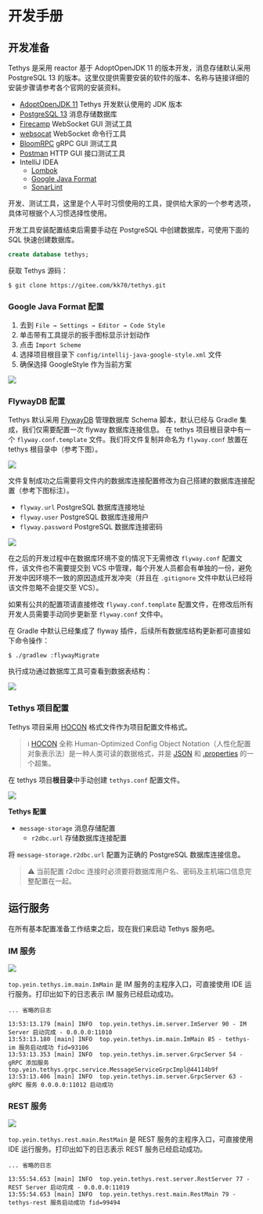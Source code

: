# 开发手册

## 开发准备

Tethys 是采用 reactor 基于 AdoptOpenJDK 11 的版本开发，消息存储默认采用 PostgreSQL 13 的版本。这里仅提供需要安装的软件的版本、名称与链接详细的安装步骤请参考各个官网的安装资料。

- [AdoptOpenJDK 11](https://adoptopenjdk.net/) Tethys 开发默认使用的 JDK 版本
- [PostgreSQL 13](https://www.postgresql.org/) 消息存储数据库
- [Firecamp](https://firecamp.io/) WebSocket GUI 测试工具
- [websocat](https://github.com/vi/websocat) WebSocket 命令行工具
- [BloomRPC](https://github.com/uw-labs/bloomrpc) gRPC GUI 测试工具
- [Postman](https://www.postman.com/) HTTP GUI 接口测试工具
- IntelliJ IDEA
  - [Lombok](https://plugins.jetbrains.com/plugin/6317-lombok)
  - [Google Java Format](https://plugins.jetbrains.com/plugin/8527-google-java-format)
  - [SonarLint](https://www.sonarlint.org/intellij)

开发、测试工具，这里是个人平时习惯使用的工具，提供给大家的一个参考选项，具体可根据个人习惯选择性使用。

开发工具安装配置结束后需要手动在 PostgreSQL 中创建数据库，可使用下面的 SQL 快速创建数据库。

```sql
create database tethys;
```

获取 Tethys 源码：
```
$ git clone https://gitee.com/kk70/tethys.git
```

### Google Java Format 配置

1. 去到 `File → Settings → Editor → Code Style`
2. 单击带有工具提示的扳手图标显示计划动作
3. 点击 `Import Scheme`
4. 选择项目根目录下 `config/intellij-java-google-style.xml` 文件
5. 确保选择 GoogleStyle 作为当前方案

![](images/20210413093243.png)

### FlywayDB 配置

Tethys 默认采用 [FlywayDB](https://flywaydb.org/) 管理数据库 Schema 脚本，默认已经与 Gradle 集成，我们仅需要配置一次 flyway 数据库连接信息。 在 tethys
项目根目录中有一个 `flyway.conf.template` 文件。我们将文件复制并命名为 `flyway.conf` 放置在 tethys 根目录中（参考下图）。

![](images/20210412184533.png)

文件复制成功之后需要将文件内的数据库连接配置修改为自己搭建的数据库连接配置（参考下图标注）。

- `flyway.url` PostgreSQL 数据库连接地址
- `flyway.user` PostgreSQL 数据库连接用户
- `flyway.password` PostgreSQL 数据库连接密码

![](images/20210412184905.png)

在之后的开发过程中在数据库环境不变的情况下无需修改 `flyway.conf` 配置文件，该文件也不需要提交到 VCS 中管理，每个开发人员都会有单独的一份，避免开发中因环境不一致的原因造成开发冲突（并且在 `.gitignore`
文件中默认已经将该文件忽略不会提交至 VCS）。

如果有公共的配置项请直接修改 `flyway.conf.template` 配置文件，在修改后所有开发人员需要手动同步更新至 `flyway.conf` 文件中。

在 Gradle 中默认已经集成了 flyway 插件，后续所有数据库结构更新都可直接如下命令操作：

```shell
$ ./gradlew :flywayMigrate
```

执行成功通过数据库工具可查看到数据表结构：

![](images/20210413094314.png)

### Tethys 项目配置

Tethys 项目采用 [HOCON](https://github.com/lightbend/config/blob/master/HOCON.md) 格式文件作为项目配置文件格式。

> :information_source: [HOCON](https://github.com/lightbend/config/blob/master/HOCON.md) 全称 Human-Optimized Config Object Notation（人性化配置对象表示法）是一种人类可读的数据格式，并是 [JSON](https://www.json.org/json-zh.html) 和 [.properties](https://zh.wikipedia.org/wiki/.properties) 的一个超集。

在 tethys 项目**根目录**中手动创建 `tethys.conf` 配置文件。

![](images/20210413132434.png)

**Tethys 配置**

- `message-storage` 消息存储配置
  - `r2dbc.url` 存储数据库连接配置

将 `message-storage.r2dbc.url` 配置为正确的 PostgreSQL 数据库连接信息。

> :warning: 当前配置 r2dbc 连接时必须要将数据库用户名、密码及主机端口信息完整配置在一起。

## 运行服务

在所有基本配置准备工作结束之后，现在我们来启动 Tethys 服务吧。

### IM 服务

![](images/20210413134827.png)

`top.yein.tethys.im.main.ImMain` 是 IM 服务的主程序入口，可直接使用 IDE 运行服务。打印出如下的日志表示 IM 服务已经启动成功。

```
... 省略的日志

13:53:13.179 [main] INFO  top.yein.tethys.im.server.ImServer 90 - IM Server 启动完成 - 0.0.0.0:11010
13:53:13.180 [main] INFO  top.yein.tethys.im.main.ImMain 85 - tethys-im 服务启动成功 fid=93106
13:53:13.353 [main] INFO  top.yein.tethys.im.server.GrpcServer 54 - gRPC 添加服务 top.yein.tethys.grpc.service.MessageServiceGrpcImpl@44114b9f
13:53:13.406 [main] INFO  top.yein.tethys.im.server.GrpcServer 63 - gRPC 服务 0.0.0.0:11012 启动成功
```

### REST 服务

![](images/20210413134901.png)

`top.yein.tethys.rest.main.RestMain` 是 REST 服务的主程序入口，可直接使用 IDE 运行服务。打印出如下的日志表示 REST 服务已经启动成功。

```
... 省略的日志

13:55:54.653 [main] INFO  top.yein.tethys.rest.server.RestServer 77 - REST Server 启动完成 - 0.0.0.0:11019
13:55:54.653 [main] INFO  top.yein.tethys.rest.main.RestMain 79 - tethys-rest 服务启动成功 fid=99494
```
